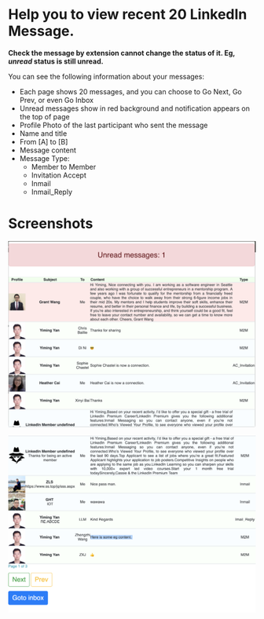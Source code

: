 # Help you to view recent 20 LinkedIn Message.  
**Check the message by extension cannot change the status of it. Eg, ***unread*** status is still unread.**  

You can see the following information about your messages:
 - Each page shows 20 messages, and you can choose to Go Next, Go Prev, or even Go Inbox
 - Unread messages show in red background and notification appears on the top of page  
 - Profile Photo of the last participant who sent the message  
 - Name and title
 - From [A] to [B]
 - Message content
 - Message Type: 
   - Member to Member
   - Invitation Accept
   - Inmail
   - Inmail_Reply  

# Screenshots
![](https://github.com/teknohus/Inbox-Chrome-Extension/blob/main/_locales/en/Demo1.png)  


![](https://github.com/teknohus/Inbox-Chrome-Extension/blob/main/_locales/en/Demo2.png)  


